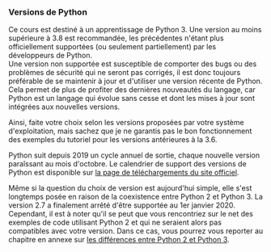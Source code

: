 ### Versions de Python

Ce cours est destiné à un apprentissage de Python 3.
Une version au moins supérieure à 3.8 est recommandée, les précédentes n'étant plus officiellement supportées (ou seulement partiellement) par les développeurs de Python.  
Une version non supportée est susceptible de comporter des bugs ou des problèmes de sécurité qui ne seront pas corrigés, il est donc toujours préférable de se maintenir à jour et d'utiliser une version récente de Python.
Cela permet de plus de profiter des dernières nouveautés du langage, car Python est un langage qui évolue sans cesse et dont les mises à jour sont intégrées aux nouvelles versions.

Ainsi, faite votre choix selon les versions proposées par votre système d'exploitation, mais sachez que je  ne garantis pas le bon fonctionnement des exemples du tutoriel pour les versions antérieures à la 3.6.

Python suit depuis 2019 un cycle annuel de sortie, chaque nouvelle version paraîssant au mois d'octobre.
Le calendrier de support des versions de Python est disponible sur [la page de téléchargements du site officiel](https://www.python.org/downloads/).

Même si la question du choix de version est aujourd'hui simple, elle s'est longtemps posée en raison de la coexistence entre Python 2 et Python 3.
La version 2.7 a finalement arrêté d'être supportée au 1er janvier 2020.  
Cependant, il est à noter qu'il se peut que vous rencontriez sur le net des exemples de code utilisant Python 2 et qui ne seraient alors pas compatibles avec votre version.
Dans ce cas, vous pourrez vous reporter au chapitre en annexe sur [les différences entre Python 2 et Python 3]().
